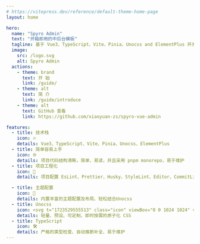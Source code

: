 ```yaml
---
# https://vitepress.dev/reference/default-theme-home-page
layout: home

hero:
  name: "Spyro Admin"
  text: "开箱即用的中后台模板"
  tagline: 基于 Vue3、TypeScript、Vite、Pinia、Unocss and ElementPlus 开发
  image:
    src: /logo.svg
    alt: Spyro Admin
  actions:
    - theme: brand
      text: 开 始
      link: /guide/
    - theme: alt
      text: 简 介
      link: /guide/introduce
    - theme: alt
      text: GitHub 查看
      link: https://github.com/xiaoyuan-zs/spyro-vue-admin

features:
  - title: 技术栈
    icon: 🔥
    details: Vue3、TypeScript、Vite、Pinia、Unocss、ElementPlus
  - title: 简单容易上手
    icon: 🌐
    details: 项目代码结构清晰，简单、易读，并且采用 pnpm monorepo，易于维护
  - title: 项目工程化
    icon: 🚀
    details: 项目配置 EsLint、Prettier、Husky、StyleLint、Editor、CommitLint、Lint-staged进行规范前端工程代码

  - title: 主题配置
    icon: 🎨
    details: 内置丰富的主题配置及布局、轻松结合Unocss
  - title: Unocss
    icon: <svg t="1723529555513" class="icon" viewBox="0 0 1024 1024" version="1.1" xmlns="http://www.w3.org/2000/svg" p-id="4263" width="200" height="200"><path d="M544.224 751.712a208.64 208.64 0 1 1 417.28 0 208.64 208.64 0 0 1-417.28 0z" fill="#858585" p-id="4264"></path><path d="M544.224 272.32a208.64 208.64 0 0 1 417.28 0v187.744c0 11.52-9.344 20.864-20.864 20.864H565.088a20.864 20.864 0 0 1-20.864-20.864z" fill="#CCCCCC" p-id="4265"></path><path d="M479.776 751.712a208.64 208.64 0 1 1-417.28 0v-187.776c0-11.52 9.344-20.864 20.864-20.864h375.552c11.52 0 20.864 9.344 20.864 20.864z" fill="#4D4D4D" p-id="4266"></path></svg>
    details: 轻量、预设、可定制、即时按需的原子化 CSS
  - title: TypeScript
    icon: 🛠️
    details: 严格的类型检查、自动推断补全、易于维护
---
```

